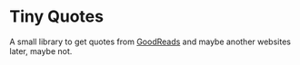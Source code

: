 # Tiny Quotes

A small library to get quotes from [GoodReads](https://www.goodreads.com/quotes) and maybe another websites later, maybe not.